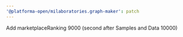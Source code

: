 ```yaml
---
'@platforma-open/milaboratories.graph-maker': patch
---
```


Add marketplaceRanking 9000 (second after Samples and Data 10000)
